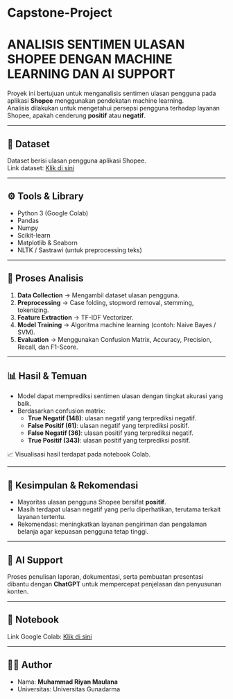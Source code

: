 # Capstone-Project

# ANALISIS SENTIMEN ULASAN SHOPEE DENGAN MACHINE LEARNING DAN AI SUPPORT

Proyek ini bertujuan untuk menganalisis sentimen ulasan pengguna pada aplikasi **Shopee** menggunakan pendekatan machine learning.  
Analisis dilakukan untuk mengetahui persepsi pengguna terhadap layanan Shopee, apakah cenderung **positif** atau **negatif**.

---

## 📂 Dataset
Dataset berisi ulasan pengguna aplikasi Shopee.  
Link dataset: [Klik di sini](https://drive.google.com/your-dataset-link)  

---

## ⚙️ Tools & Library
- Python 3 (Google Colab)
- Pandas
- Numpy
- Scikit-learn
- Matplotlib & Seaborn
- NLTK / Sastrawi (untuk preprocessing teks)

---

## 🔄 Proses Analisis
1. **Data Collection** → Mengambil dataset ulasan pengguna.  
2. **Preprocessing** → Case folding, stopword removal, stemming, tokenizing.  
3. **Feature Extraction** → TF-IDF Vectorizer.  
4. **Model Training** → Algoritma machine learning (contoh: Naive Bayes / SVM).  
5. **Evaluation** → Menggunakan Confusion Matrix, Accuracy, Precision, Recall, dan F1-Score.  

---

## 📊 Hasil & Temuan
- Model dapat memprediksi sentimen ulasan dengan tingkat akurasi yang baik.  
- Berdasarkan confusion matrix:  
  - **True Negatif (148)**: ulasan negatif yang terprediksi negatif.  
  - **False Positif (61)**: ulasan negatif yang terprediksi positif.  
  - **False Negatif (36)**: ulasan positif yang terprediksi negatif.  
  - **True Positif (343)**: ulasan positif yang terprediksi positif.  

📈 Visualisasi hasil terdapat pada notebook Colab.  

---

## 📌 Kesimpulan & Rekomendasi
- Mayoritas ulasan pengguna Shopee bersifat **positif**.  
- Masih terdapat ulasan negatif yang perlu diperhatikan, terutama terkait layanan tertentu.  
- Rekomendasi: meningkatkan layanan pengiriman dan pengalaman belanja agar kepuasan pengguna tetap tinggi.  

---

## 🤖 AI Support
Proses penulisan laporan, dokumentasi, serta pembuatan presentasi dibantu dengan **ChatGPT** untuk mempercepat penjelasan dan penyusunan konten.  

---

## 🚀 Notebook
Link Google Colab: [Klik di sini](https://colab.research.google.com/your-colab-link)  

---

## 👨‍💻 Author
- Nama: **Muhammad Riyan Maulana**  
- Universitas: Universitas Gunadarma  
